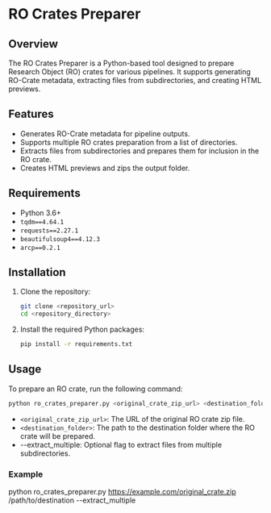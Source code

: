 # RO Crates Preparer

## Overview

The RO Crates Preparer is a Python-based tool designed to prepare Research Object (RO) crates for various pipelines. It supports generating RO-Crate metadata, extracting files from subdirectories, and creating HTML previews.

## Features

- Generates RO-Crate metadata for pipeline outputs.
- Supports multiple RO crates preparation from a list of directories.
- Extracts files from subdirectories and prepares them for inclusion in the RO crate.
- Creates HTML previews and zips the output folder.

## Requirements

- Python 3.6+
- `tqdm==4.64.1`
- `requests==2.27.1`
- `beautifulsoup4==4.12.3`
- `arcp==0.2.1`

## Installation

1. Clone the repository:
    ```sh
    git clone <repository_url>
    cd <repository_directory>
    ```

2. Install the required Python packages:
    ```sh
    pip install -r requirements.txt
    ```

## Usage

To prepare an RO crate, run the following command:

```sh
python ro_crates_preparer.py <original_crate_zip_url> <destination_folder> [--extract_multiple]

```

- `<original_crate_zip_url>`: The URL of the original RO crate zip file.
- `<destination_folder>`: The path to the destination folder where the RO crate will be prepared.
- --extract_multiple: Optional flag to extract files from multiple subdirectories.

### Example
python ro_crates_preparer.py https://example.com/original_crate.zip /path/to/destination --extract_multiple
```sh

